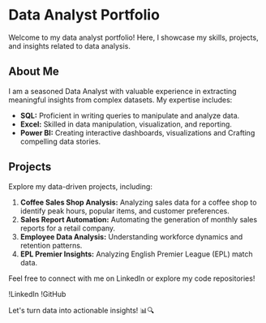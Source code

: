 # Data Analyst Portfolio

Welcome to my data analyst portfolio! Here, I showcase my skills, projects, and insights related to data analysis.

## About Me
I am a seasoned Data Analyst with valuable experience in extracting meaningful insights from complex datasets. My expertise includes:

- **SQL:** Proficient in writing queries to manipulate and analyze data.
- **Excel:** Skilled in data manipulation, visualization, and reporting.
- **Power BI:** Creating interactive dashboards, visualizations and Crafting compelling data stories.


## Projects
Explore my data-driven projects, including:

1. **Coffee Sales Shop Analysis:** Analyzing sales data for a coffee shop to identify peak hours, popular items, and customer preferences.
2. **Sales Report Automation:** Automating the generation of monthly sales reports for a retail company.
3. **Employee Data Analysis:**  Understanding workforce dynamics and retention patterns.
4. **EPL Premier Insights:**   Analyzing English Premier League (EPL) match data.

   
Feel free to connect with me on LinkedIn or explore my code repositories!

!LinkedIn
!GitHub

Let's turn data into actionable insights! 📊🔍

